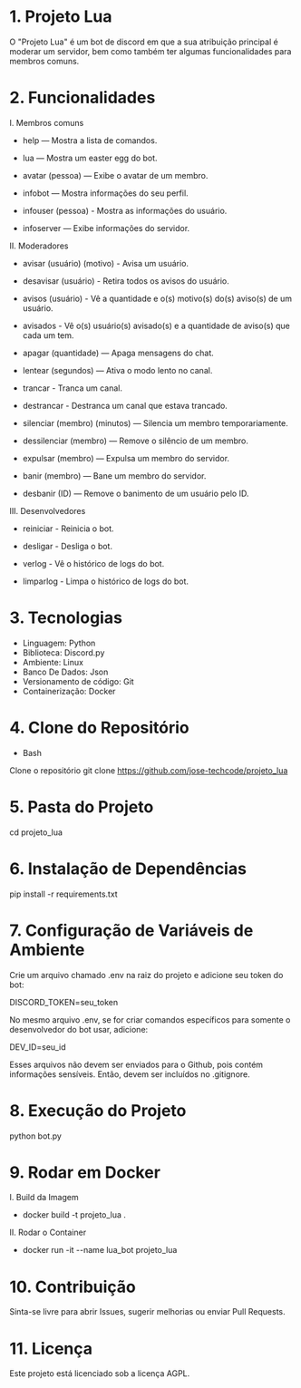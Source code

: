 # 1. Projeto Lua

O "Projeto Lua" é um bot de discord em que a sua atribuição principal é moderar um servidor, bem como também ter algumas funcionalidades para membros comuns.

# 2. Funcionalidades

I. Membros comuns

- help — Mostra a lista de comandos.

- lua — Mostra um easter egg do bot.

- avatar (pessoa) — Exibe o avatar de um membro.

- infobot — Mostra informações do seu perfil.

- infouser (pessoa) - Mostra as informações do usuário.

- infoserver — Exibe informações do servidor.

II. Moderadores

- avisar (usuário) (motivo) - Avisa um usuário.

- desavisar (usuário) - Retira todos os avisos do usuário.

- avisos (usuário) - Vê a quantidade e o(s) motivo(s) do(s) aviso(s) de um usuário.

- avisados - Vê o(s) usuário(s) avisado(s) e a quantidade de aviso(s) que cada um tem.

- apagar (quantidade) — Apaga mensagens do chat.

- lentear (segundos) — Ativa o modo lento no canal.

- trancar - Tranca um canal.

- destrancar - Destranca um canal que estava trancado.

- silenciar (membro) (minutos) — Silencia um membro temporariamente.

- dessilenciar (membro) — Remove o silêncio de um membro.

- expulsar (membro) — Expulsa um membro do servidor.

- banir (membro) — Bane um membro do servidor.

- desbanir (ID) — Remove o banimento de um usuário pelo ID.

III. Desenvolvedores

- reiniciar - Reinicia o bot.

- desligar - Desliga o bot.

- verlog - Vê o histórico de logs do bot.

- limparlog - Limpa o histórico de logs do bot.

# 3. Tecnologias

- Linguagem: Python
- Biblioteca: Discord.py
- Ambiente: Linux
- Banco De Dados: Json
- Versionamento de código: Git
- Containerização: Docker

# 4. Clone do Repositório

- Bash

Clone o repositório
git clone https://github.com/jose-techcode/projeto_lua

# 5. Pasta do Projeto

cd projeto_lua

# 6. Instalação de Dependências

pip install -r requirements.txt

# 7. Configuração de Variáveis de Ambiente

Crie um arquivo chamado .env na raiz do projeto e adicione seu token do bot:

DISCORD_TOKEN=seu_token

No mesmo arquivo .env, se for criar comandos específicos para somente o desenvolvedor do bot usar, adicione:

DEV_ID=seu_id

Esses arquivos não devem ser enviados para o Github, pois contém informações sensíveis. Então, devem ser incluídos no .gitignore.

# 8. Execução do Projeto

python bot.py

# 9. Rodar em Docker

I. Build da Imagem
- docker build -t projeto_lua .

II. Rodar o Container
- docker run -it --name lua_bot projeto_lua

# 10. Contribuição

Sinta-se livre para abrir Issues, sugerir melhorias ou enviar Pull Requests.

# 11. Licença

Este projeto está licenciado sob a licença AGPL.
